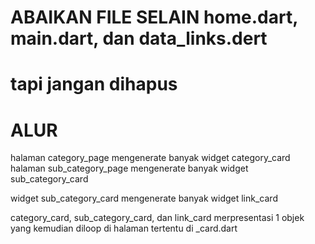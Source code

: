 # ABAIKAN FILE SELAIN home.dart, main.dart, dan data_links.dert
# tapi jangan dihapus


# ALUR
halaman category_page mengenerate banyak widget category_card
halaman sub_category_page mengenerate banyak widget sub_category_card

widget sub_category_card mengenerate banyak widget link_card

category_card, sub_category_card, dan link_card merpresentasi 1 objek yang kemudian diloop di halaman tertentu di <nama file>_card.dart